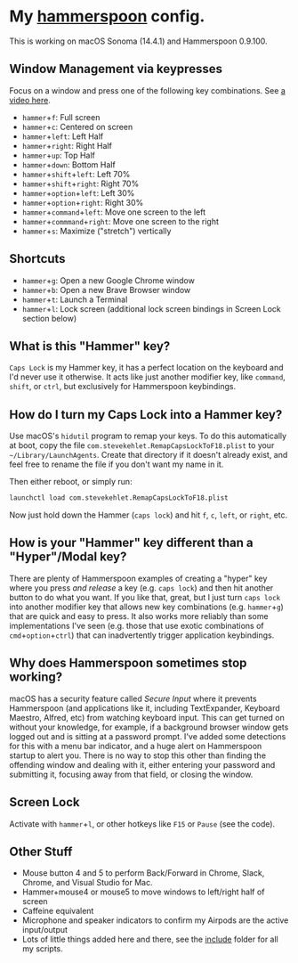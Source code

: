 # My [hammerspoon](http://www.hammerspoon.org/) config.

This is working on macOS Sonoma (14.4.1) and Hammerspoon 0.9.100.

## Window Management via keypresses

Focus on a window and press one of the following key combinations. See [a video here](https://youtu.be/OjS6LqKEPcA).

* `hammer`+`f`: Full screen
* `hammer`+`c`: Centered on screen
* `hammer`+`left`: Left Half
* `hammer`+`right`: Right Half
* `hammer`+`up`: Top Half
* `hammer`+`down`: Bottom Half
* `hammer`+`shift`+`left`: Left 70%
* `hammer`+`shift`+`right`: Right 70%
* `hammer`+`option`+`left`: Left 30%
* `hammer`+`option`+`right`: Right 30%
* `hammer`+`command`+`left`: Move one screen to the left
* `hammer`+`commmand`+`right`: Move one screen to the right
* `hammer`+`s`: Maximize ("stretch") vertically

## Shortcuts

* `hammer`+`g`: Open a new Google Chrome window
* `hammer`+`b`: Open a new Brave Browser window
* `hammer`+`t`: Launch a Terminal
* `hammer`+`l`: Lock screen (additional lock screen bindings in Screen Lock section below)

## What is this "Hammer" key?

`Caps Lock` is my Hammer key, it has a perfect location on the keyboard and I'd never use it otherwise. It acts like just another modifier key, like `command`, `shift`, or `ctrl`, but exclusively for Hammerspoon keybindings.

## How do I turn my Caps Lock into a Hammer key?

Use macOS's `hidutil` program to remap your keys. To do this automatically at boot, copy the file `com.stevekehlet.RemapCapsLockToF18.plist` to your `~/Library/LaunchAgents`. Create that directory if it doesn't already exist, and feel free to rename the file if you don't want my name in it.

Then either reboot, or simply run:

```bash
launchctl load com.stevekehlet.RemapCapsLockToF18.plist
```

Now just hold down the Hammer (`caps lock`) and hit `f`, `c`, `left`, or `right`, etc.

## How is your "Hammer" key different than a "Hyper"/Modal key?

There are plenty of Hammerspoon examples of creating a "hyper" key where you press *and release* a key (e.g. `caps lock`) and then hit another button to do what you want. If you like that, great, but I just turn `caps lock` into another modifier key that allows new key combinations (e.g. `hammer`+`g`) that are quick and easy to press. It also works more reliably than some implementations I've seen (e.g. those that use exotic combinations of `cmd`+`option`+`ctrl`) that can inadvertently trigger application keybindings.

## Why does Hammerspoon sometimes stop working?

macOS has a security feature called *Secure Input* where it prevents Hammerspoon (and applications like it, including TextExpander, Keyboard Maestro, Alfred, etc) from watching keyboard input. This can get turned on without your knowledge, for example, if a background browser window gets logged out and is sitting at a password prompt. I've added some detections for this with a menu bar indicator, and a huge alert on Hammerspoon startup to alert you. There is no way to stop this other than finding the offending window and dealing with it, either entering your password and submitting it, focusing away from that field, or closing the window.

## Screen Lock

Activate with `hammer`+`l`, or other hotkeys like `F15` or `Pause` (see the code).

## Other Stuff

* Mouse button 4 and 5 to perform Back/Forward in Chrome, Slack, Chrome, and Visual Studio for Mac.
* Hammer+mouse4 or mouse5 to move windows to left/right half of screen
* Caffeine equivalent
* Microphone and speaker indicators to confirm my Airpods are the active input/output
* Lots of little things added here and there, see the [include](./include/) folder for all my scripts.
